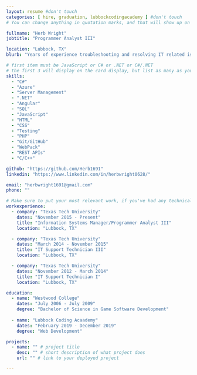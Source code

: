 ```yaml
---
layout: resume #don't touch
categories: [ hire, graduation, lubbockcodingacademy ] #don't touch
# You can change anything in quotation marks, and that will show up on your profile.

fullname: "Herb Wright"
jobtitle: "Programmer Analyst III"

location: "Lubbock, TX"
blurb: "Years of experience troubleshooting and resolving IT related issue and programmatically providing solutions to service problems within my department." # Write what you'd like potential employers to know about you, and your story of how you became passionate for coding as a career.

# first item must be JavaScript or C# or .NET or C#/.NET
# the first 3 will display on the card display, but list as many as you want, they will be visible on your hire page
skills:
  - "C#"
  - "Azure"
  - "Server Management"
  - ".NET"
  - "Angular"
  - "SQL"
  - "JavaScript"
  - "HTML"
  - "CSS"
  - "Testing"
  - "PHP"
  - "Git/GitHub"
  - "WebPack"
  - "REST APIs"
  - "C/C++"

github: "https://github.com/Herb1691"
linkedin: "https://www.linkedin.com/in/herbwright0628/"

email: "herbwright1691@gmail.com"
phone: ""

# Make sure to put your most relevant work, if you've had any technical roles or relevant skills like management, etc. Don't worry about putting every job you've had!
workexperience:
  - company: "Texas Tech University"
    dates: "November 2015 - Present"
    title: "Information Systems Manager/Programmer Analyst III"
    location: "Lubbock, TX"

  - company: "Texas Tech University"
    dates: "March 2014 - November 2015"
    title: "IT Support Technician III"
    location: "Lubbock, TX"

  - company: "Texas Tech University"
    dates: "November 2012 - March 2014"
    title: "IT Support Technician I"
    location: "Lubbock, TX"

education:
  - name: "Westwood College"
    dates: "July 2006 - July 2009"
    degree: "Bachelor of Science in Game Software Development"
    
  - name: "Lubbock Coding Acaademy"
    dates: "February 2019 - December 2019"
    degree: "Web Development"

projects:
  - name: "" # project title
    desc: "" # short description of what project does
    url: "" # link to your deployed project

---
```

